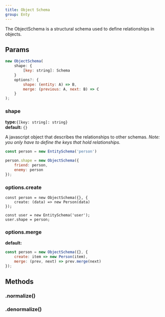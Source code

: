 ```yaml
---
title: Object Schema
group: Enty
---
```


The ObjectSchema is a structural schema used to define relationships in objects.

## Params
```js
new ObjectSchema(
    shape: {
        [key: string]: Schema
    }
    options?: {
        shape: (entity: A) => B,
        merge: (previous: A, next: B) => C
    }
);

```
### shape 
**type:**`{[key: string]: string}`  
**default:** `{}`

A javascript object that describes the relationships to other schemas. 
_Note: you only have to define the keys that hold relationships._

```js
const person = new EntitySchema('person')

person.shape = new ObjectSchema({
    friend: person,
    enemy: person
});
```

### options.create 
<Create />

```
const person = new ObjectSchema({}, {
    create: (data) => new Person(data)
});

const user = new EntitySchema('user');
user.shape = person;
```

### options.merge 
**default:**
<Merge default="(previous, next) => ({...previous, ...next})"/>


```js
const person = new ObjectSchema({}, {
    create: item => new Person(item),
    merge: (prev, next) => prev.merge(next)
});
```


## Methods

### .normalize()
<Normalize />

### .denormalize()
<Denormalize />
